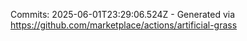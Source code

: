 Commits: 2025-06-01T23:29:06.524Z - Generated via https://github.com/marketplace/actions/artificial-grass
<br>
